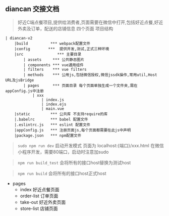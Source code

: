 ## diancan 交接文档
> 好近C端点餐项目,提供给消费者,页面需要在微信中打开,包括好近点餐,好近外卖及订单，配送的店铺信息 四个页面
项目结构

```
| diancan-v2
	|build          *** webpack配置文件
	|config		   ***	提供开发,测试,正式三种环境
	|src			   *** 主要目录
		| assets     *** 公共静态图片
		| components *** vue通用组件
		| filters    *** vue filters
		| methods    *** 公用js,包括微信授权,微信jssdk操作,常用util,Host URL及jsBridge
		| pages      *** 页面目录 每个页面单独生成一个文件夹,需在appConfig.js中注册
			| xxx
				| index.js
				| index.ejs
				| main.vue		
	|static         *** 公共库 不支持require的库
	|.babelrc       *** babel 配置文件
	|.eslintrc.js   *** eslint 配置文件
	|appConfig.js   *** 注册页面js,每个页面都需要在此js中声明
	|package.json   *** npm配置文件
```
> `sudo npm run dev` 启动开发模式 页面为 localhost:{端口}/xxx.html 在微信小程序开发，需要80端口，启动时注意加sudo

> `npm run build_test` 会将所有的接口host替换为测试host

> `npm run build` 会将所有的接口host正式host


* pages
	- index 好近点餐页面
	- order-list 订单页面
	- take-out 好近外卖页面
	- store-list 店铺页面
